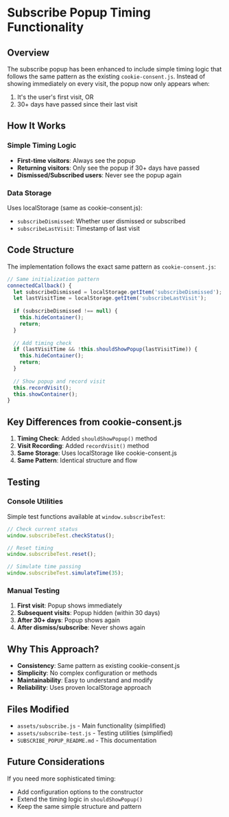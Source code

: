 # Subscribe Popup Timing Functionality

## Overview

The subscribe popup has been enhanced to include simple timing logic that follows the same pattern as the existing `cookie-consent.js`. Instead of showing immediately on every visit, the popup now only appears when:

1. It's the user's first visit, OR
2. 30+ days have passed since their last visit

## How It Works

### Simple Timing Logic

- **First-time visitors**: Always see the popup
- **Returning visitors**: Only see the popup if 30+ days have passed
- **Dismissed/Subscribed users**: Never see the popup again

### Data Storage

Uses localStorage (same as cookie-consent.js):
- `subscribeDismissed`: Whether user dismissed or subscribed
- `subscribeLastVisit`: Timestamp of last visit

## Code Structure

The implementation follows the exact same pattern as `cookie-consent.js`:

```javascript
// Same initialization pattern
connectedCallback() {
  let subscribeDismissed = localStorage.getItem('subscribeDismissed');
  let lastVisitTime = localStorage.getItem('subscribeLastVisit');
  
  if (subscribeDismissed !== null) {
    this.hideContainer();
    return;
  }
  
  // Add timing check
  if (lastVisitTime && !this.shouldShowPopup(lastVisitTime)) {
    this.hideContainer();
    return;
  }
  
  // Show popup and record visit
  this.recordVisit();
  this.showContainer();
}
```

## Key Differences from cookie-consent.js

1. **Timing Check**: Added `shouldShowPopup()` method
2. **Visit Recording**: Added `recordVisit()` method
3. **Same Storage**: Uses localStorage like cookie-consent.js
4. **Same Pattern**: Identical structure and flow

## Testing

### Console Utilities

Simple test functions available at `window.subscribeTest`:

```javascript
// Check current status
window.subscribeTest.checkStatus();

// Reset timing
window.subscribeTest.reset();

// Simulate time passing
window.subscribeTest.simulateTime(35);
```

### Manual Testing

1. **First visit**: Popup shows immediately
2. **Subsequent visits**: Popup hidden (within 30 days)
3. **After 30+ days**: Popup shows again
4. **After dismiss/subscribe**: Never shows again

## Why This Approach?

- **Consistency**: Same pattern as existing cookie-consent.js
- **Simplicity**: No complex configuration or methods
- **Maintainability**: Easy to understand and modify
- **Reliability**: Uses proven localStorage approach

## Files Modified

- `assets/subscribe.js` - Main functionality (simplified)
- `assets/subscribe-test.js` - Testing utilities (simplified)
- `SUBSCRIBE_POPUP_README.md` - This documentation

## Future Considerations

If you need more sophisticated timing:
- Add configuration options to the constructor
- Extend the timing logic in `shouldShowPopup()`
- Keep the same simple structure and pattern
